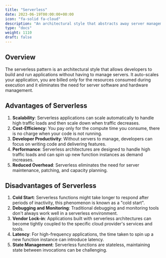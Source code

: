 ```yaml
---
title: "Serverless"
date: 2023-06-19T00:00:00+00:00
icon: "fa-solid fa-cloud"
description: "An architectural style that abstracts away server management and pricing based on actual consumption rather than server capacity."
type: "docs"
weight: 1110
draft: false
---
```


## Overview

The serverless pattern is an architectural style that allows developers to build and run applications without having to manage servers. It auto-scales your application, you are billed only for the resources consumed during execution and it eliminates the need for server software and hardware management.

## Advantages of Serverless

1. **Scalability**: Serverless applications can scale automatically to handle high traffic loads and then scale down when traffic decreases.
2. **Cost-Efficiency**: You pay only for the compute time you consume, there is no charge when your code is not running.
3. **Developer Productivity**: Without servers to manage, developers can focus on writing code and delivering features.
4. **Performance**: Serverless architectures are designed to handle high traffic loads and can spin up new function instances as demand increases.
5. **Reduced Overhead**: Serverless eliminates the need for server maintenance, patching, and capacity planning.

## Disadvantages of Serverless

1. **Cold Start**: Serverless functions might take longer to respond after periods of inactivity, this phenomenon is known as a "cold start".
2. **Debugging and Monitoring**: Traditional debugging and monitoring tools don't always work well in a serverless environment.
3. **Vendor Lock-in**: Applications built with serverless architectures can become tightly coupled to the specific cloud provider's services and tools.
4. **Latency**: For high-frequency applications, the time taken to spin up a new function instance can introduce latency.
5. **State Management**: Serverless functions are stateless, maintaining state between invocations can be challenging.
